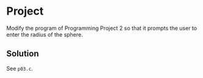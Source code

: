 # Project

Modify the program of Programming Project 2 so that it prompts the user to
enter the radius of the sphere.

## Solution

See `p03.c`.
